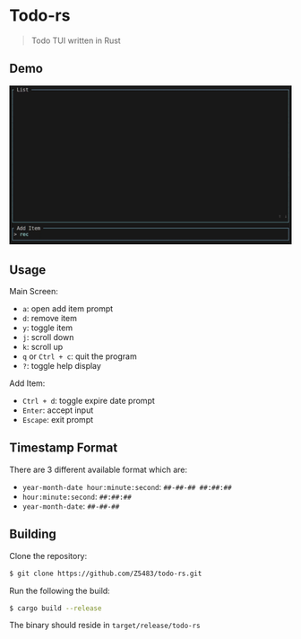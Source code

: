 # Todo-rs

> Todo TUI written in Rust

## Demo

![](./assets/demo.gif)

## Usage

Main Screen:
- `a`: open add item prompt
- `d`: remove item
- `y`: toggle item
- `j`: scroll down
- `k`: scroll up
- `q` or `Ctrl + c`: quit the program
- `?`: toggle help display

Add Item:
- `Ctrl + d`: toggle expire date prompt
- `Enter`: accept input
- `Escape`: exit prompt

## Timestamp Format

There are 3 different available format which are:

- `year-month-date hour:minute:second`: `##-##-## ##:##:##`
- `hour:minute:second`: `##:##:##`
- `year-month-date`: `##-##-##`

## Building

Clone the repository:

``` sh
$ git clone https://github.com/Z5483/todo-rs.git
```

Run the following the build:

``` sh
$ cargo build --release
```

The binary should reside in `target/release/todo-rs`
